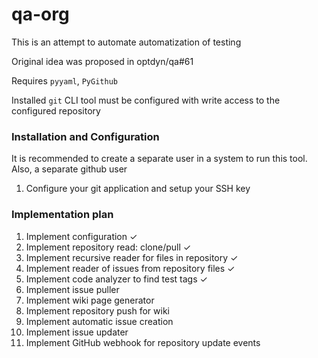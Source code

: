 # qa-org
This is an attempt to automate automatization of testing

Original idea was proposed in optdyn/qa#61

Requires `pyyaml`, `PyGithub`

Installed `git` CLI tool must be configured with write access to the configured repository

### Installation and Configuration

It is recommended to create a separate user in a system to run this tool. Also, a separate github user

1. Configure your git application and setup your SSH key


### Implementation plan

1. Implement configuration ✓
2. Implement repository read: clone/pull ✓
3. Implement recursive reader for files in repository ✓
4. Implement reader of issues from repository files ✓
5. Implement code analyzer to find test tags ✓
6. Implement issue puller 
7. Implement wiki page generator
8. Implement repository push for wiki
9. Implement automatic issue creation
10. Implement issue updater
11. Implement GitHub webhook for repository update events